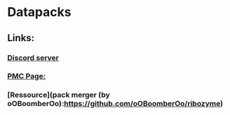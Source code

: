 # Datapacks

## Links:

### [Discord server](https://discord.gg/v8XMQ4n)
### [PMC Page:](https://www.planetminecraft.com/member/breakmit/)
### [Ressource](pack merger (by oOBoomberOo):https://github.com/oOBoomberOo/ribozyme)

